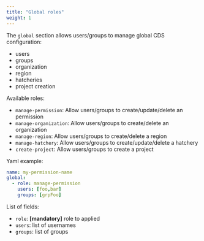 ```yaml
---
title: "Global roles"
weight: 1
---
```


The `global` section allows users/groups  to manage global CDS configuration:

* users
* groups
* organization
* region
* hatcheries
* project creation


Available roles: 

* `manage-permission`: Allow users/groups to create/update/delete an permission
* `manage-organization`: Allow users/groups to create/delete an organization
* `manage-region`: Allow users/groups to create/delete a region
* `manage-hatchery`: Allow users/groups to create/update/delete a hatchery
* `create-project`: Allow users/groups to create a project

Yaml example:
```yaml
name: my-permission-name
global:
  - role: manage-permission
    users: [foo,bar]
    groups: [grpFoo]
```

List of fields:

* `role`: <b>[mandatory]</b> role to applied
* `users`: list of usernames
* `groups`: list of groups
